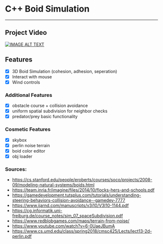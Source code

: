 # C++ Boid Simulation 
___

## Project Video
[![IMAGE ALT TEXT](https://i.ytimg.com/vi/MFLORcEgzS4/hqdefault.jpg?sqp=-oaymwEcCPYBEIoBSFXyq4qpAw4IARUAAIhCGAFwAcABBg==&rs=AOn4CLC3WS18XEBdMSnaiQ0cda47C2c1eQ)](https://www.youtube.com/watch?v=MFLORcEgzS4&t=33s "Boids")

## Features
- [x] 3D Boid Simulation (cohesion, adhesion, seperation)
- [x] Interact with mouse
- [x] Wind controls

### Additional Features
- [x] obstacle course + collision avoidance
- [x] uniform spatial subdivision for neighbor checks
- [x] predator/prey basic functionality

### Cosmetic Features
- [x] skybox
- [x] perlin noise terrain
- [x] boid color editor
- [x] obj loader

### Sources:
- https://cs.stanford.edu/people/eroberts/courses/soco/projects/2008-09/modeling-natural-systems/boids.html
- https://team.inria.fr/imagine/files/2014/10/flocks-hers-and-schools.pdf
- https://gamedevelopment.tutsplus.com/tutorials/understanding-steering-behaviors-collision-avoidance--gamedev-7777
- https://www.ijarnd.com/manuscripts/v3i10/V3I10-1144.pdf
- https://cg.informatik.uni-freiburg.de/course_notes/sim_07_spaceSubdivision.pdf
- https://www.redblobgames.com/maps/terrain-from-noise/
- https://www.youtube.com/watch?v=6-0UaeJBumA
- https://www.cs.umd.edu/class/spring2018/cmsc425/Lects/lect13-2d-perlin.pdf